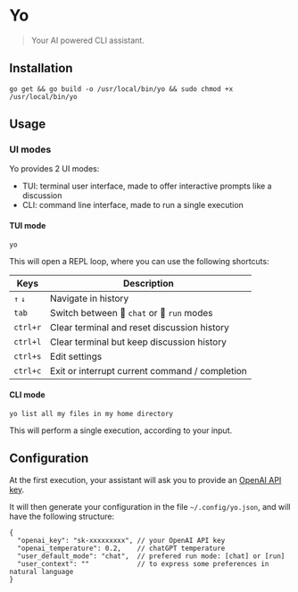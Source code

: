 # Yo

> Your AI powered CLI assistant.

## Installation

```shell
go get && go build -o /usr/local/bin/yo && sudo chmod +x /usr/local/bin/yo
```

## Usage

### UI modes

Yo provides 2 UI modes:
- TUI: terminal user interface, made to offer interactive prompts like a discussion
- CLI: command line interface, made to run a single execution

#### TUI mode

```shell
yo
```

This will open a REPL loop, where you can use the following shortcuts:

| Keys     | Description                                    |
|----------|------------------------------------------------|
| `↑` `↓`  | Navigate in history                            |
| `tab`    | Switch between 💬 `chat` or 🚀 `run` modes     |
| `ctrl+r` | Clear terminal and reset discussion history    |
| `ctrl+l` | Clear terminal but keep discussion history     |
| `ctrl+s` | Edit settings                                  |
| `ctrl+c` | Exit or interrupt current command / completion |


#### CLI mode

```shell
yo list all my files in my home directory
```

This will perform a single execution, according to your input.

## Configuration

At the first execution, your assistant will ask you to provide an [OpenAI API key](https://platform.openai.com/account/api-keys).

It will then generate your configuration in the file `~/.config/yo.json`, and will have the following structure:

```JS
{
  "openai_key": "sk-xxxxxxxxx", // your OpenAI API key
  "openai_temperature": 0.2,    // chatGPT temperature
  "user_default_mode": "chat",  // prefered run mode: [chat] or [run]
  "user_context": ""            // to express some preferences in natural language
}
```